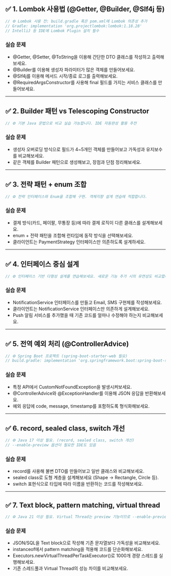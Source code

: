 ## ✅ 1. Lombok 사용법 (@Getter, @Builder, @Slf4j 등)

```java
// ⚙️ Lombok 사용 전: build.gradle 혹은 pom.xml에 Lombok 의존성 추가
// Gradle: implementation 'org.projectlombok:lombok:1.18.28'
// IntelliJ 등 IDE에 Lombok Plugin 설치 필수
```

### 실습 문제
- @Getter, @Setter, @ToString을 이용해 간단한 DTO 클래스를 작성하고 출력해보세요.
- @Builder를 이용해 생성자 파라미터가 많은 객체를 만들어보세요.
- @Slf4j를 이용해 메서드 시작/종료 로그를 출력해보세요.
- @RequiredArgsConstructor를 사용해 final 필드를 가지는 서비스 클래스를 만들어보세요.

---

## ✅ 2. Builder 패턴 vs Telescoping Constructor

```java
// ⚙️ 기본 Java 문법으로 비교 실습 가능합니다. IDE 자동완성 활용 추천
```

### 실습 문제
- 생성자 오버로딩 방식으로 필드가 4~5개인 객체를 만들어보고 가독성과 유지보수를 비교해보세요.
- 같은 객체를 Builder 패턴으로 생성해보고, 장점과 단점 정리해보세요.

---

## ✅ 3. 전략 패턴 + enum 조합

```java
// ⚙️ 전략 인터페이스와 Enum을 조합해 구현. 객체지향 설계 연습에 적합합니다.
```

### 실습 문제
- 결제 방식(카드, 페이팔, 무통장 등)에 따라 결제 로직이 다른 클래스를 설계해보세요.
- enum + 전략 패턴을 조합해 런타임에 동작 방식을 선택해보세요.
- 클라이언트는 PaymentStrategy 인터페이스만 의존하도록 설계하세요.

---

## ✅ 4. 인터페이스 중심 설계

```java
// ⚙️ 인터페이스 기반 다형성 설계를 연습해보세요. 새로운 기능 추가 시의 유연성도 비교합니다.
```

### 실습 문제
- NotificationService 인터페이스를 만들고 Email, SMS 구현체를 작성해보세요.
- 클라이언트는 NotificationService 인터페이스만 의존하게 설계해보세요.
- Push 알림 서비스를 추가했을 때 기존 코드를 얼마나 수정해야 하는지 비교해보세요.

---

## ✅ 5. 전역 예외 처리 (@ControllerAdvice)

```java
// ⚙️ Spring Boot 프로젝트 (spring-boot-starter-web 필요)
// build.gradle: implementation 'org.springframework.boot:spring-boot-starter-web'
```

### 실습 문제
- 특정 API에서 CustomNotFoundException을 발생시켜보세요.
- @ControllerAdvice와 @ExceptionHandler를 이용해 JSON 응답을 반환해보세요.
- 예외 응답에 code, message, timestamp를 포함하도록 형식화해보세요.

---

## ✅ 6. record, sealed class, switch 개선

```java
// ⚙️ Java 17 이상 필요. (record, sealed class, switch 개선)
// --enable-preview 옵션이 필요한 IDE도 있음
```

### 실습 문제
- record를 사용해 불변 DTO를 만들어보고 일반 클래스와 비교해보세요.
- sealed class로 도형 계층을 설계해보세요 (Shape -> Rectangle, Circle 등).
- switch 표현식으로 타입에 따라 이름을 반환하는 코드를 작성해보세요.

---

## ✅ 7. Text block, pattern matching, virtual thread

```java
// ⚙️ Java 21 이상 필요. Virtual Thread는 preview 기능이므로 --enable-preview 옵션 필요할 수 있음
```

### 실습 문제
- JSON/SQL을 Text block으로 작성해 기존 문자열보다 가독성을 비교해보세요.
- instanceof에서 pattern matching을 적용해 코드를 단순화해보세요.
- Executors.newVirtualThreadPerTaskExecutor()로 1000개 경량 스레드를 실행해보세요.
- 기존 스레드풀과 Virtual Thread의 성능 차이를 비교해보세요.
